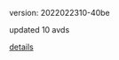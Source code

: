 version: 2022022310-40be

updated 10 avds

[details](https://github.com/0x74f917491bfa7ebfa379/ali_avd_db/blob/master/change_log/2022/02/23/10/40be.txt)